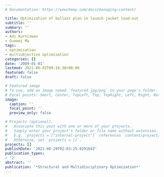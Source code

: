```yaml
---
# Documentation: https://wowchemy.com/docs/managing-content/

title: Optimization of ballast plan in launch jacket load-out
subtitle: ''
summary: ''
authors:
- Adi Kurniawan
- Guowei Ma
tags: 
- optimisation
- multiobjective optimisation
categories: []
date: '2009-01-01'
lastmod: 2021-06-02T09:18:38+08:00
featured: false
draft: false

# Featured image
# To use, add an image named `featured.jpg/png` to your page's folder.
# Focal points: Smart, Center, TopLeft, Top, TopRight, Left, Right, BottomLeft, Bottom, BottomRight.
image:
  caption: ''
  focal_point: ''
  preview_only: false

# Projects (optional).
#   Associate this post with one or more of your projects.
#   Simply enter your project's folder or file name without extension.
#   E.g. `projects = ["internal-project"]` references `content/project/deep-learning/index.md`.
#   Otherwise, set `projects = []`.
projects: []
publishDate: '2021-06-29T02:03:25.029164Z'
publication_types:
- '2'
abstract: ''
publication: '*Structural and Multidisciplinary Optimization*'
---
```

